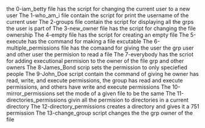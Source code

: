 the 0-iam_betty file has the script for changing the current user to a new user
The 1-who_am_i file contain the script for print the username of the current user
The 2-groups file contain the script for displaying all the grps the user is part of 
The 3-new_owner file has the script for changing the file ownership 
The 4-empty file has the script for creating an empty file
The 5-execute has the command for making a file excutable
The 6-multiple_permissions file has the comaand for giving the user the grp user and other user the permision to read a file
The 7-everybody has the scriot for adding executional permision to the owner of the file grp and other owners
The 8-James_Bond scrip sets the permission to only speciefied people
The 9-John_Doe script contain the command of giving he owner has read, write, and execute permissions, the group has read and execute permissions, and others have write and execute permissions
The 10-mirror_permissions set the mode of a given file to be the same
The 11-directories_permissions givin all the permision to directories in a current directory
The 12-directory_permissions creates a directory and gives it a 751 permission
The 13-change_group script changes the the grp owner of the file 
